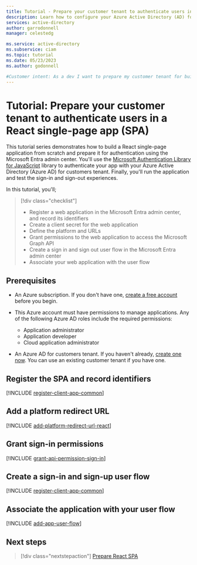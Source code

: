 ```yaml
---
title: Tutorial - Prepare your customer tenant to authenticate users in a React single-page app (SPA)
description: Learn how to configure your Azure Active Directory (AD) for customers tenant for authentication with a React single-page app (SPA).
services: active-directory
author: garrodonnell
manager: celestedg

ms.service: active-directory
ms.subservice: ciam
ms.topic: tutorial
ms.date: 05/23/2023
ms.author: godonnell

#Customer intent: As a dev I want to prepare my customer tenant for building a single-page app (SPA) with React
---
```


# Tutorial: Prepare your customer tenant to authenticate users in a React single-page app (SPA)

This tutorial series demonstrates how to build a React single-page application from scratch and prepare it for authentication using the Microsoft Entra admin center. You'll use the [Microsoft Authentication Library for JavaScript](/javascript/api/overview/msal-overview) library to authenticate your app with your Azure Active Directory (Azure AD) for customers tenant. Finally, you'll run the application and test the sign-in and sign-out experiences.

In this tutorial, you'll;

> [!div class="checklist"]
> * Register a web application in the Microsoft Entra admin center, and record its identifiers
> * Create a client secret for the web application
> * Define the platform and URLs
> * Grant permissions to the web application to access the Microsoft Graph API
> * Create a sign in and sign out user flow in the Microsoft Entra admin center
> * Associate your web application with the user flow

## Prerequisites

- An Azure subscription. If you don't have one, [create a free account](https://azure.microsoft.com/free/?WT.mc_id=A261C142F) before you begin.

- This Azure account must have permissions to manage applications. Any of the following Azure AD roles include the required permissions:
    * Application administrator
    * Application developer
    * Cloud application administrator

- An Azure AD for customers tenant. If you haven't already, [create one now](https://aka.ms/ciam-free-trial?wt.mc_id=ciamcustomertenantfreetrial_linkclick_content_cnl). You can use an existing customer tenant if you have one.

## Register the SPA and record identifiers

[!INCLUDE [register-client-app-common](./includes/register-app/register-client-app-common.md)]

## Add a platform redirect URL

[!INCLUDE [add-platform-redirect-url-react](./includes/register-app/add-platform-redirect-url-react.md)]

## Grant sign-in permissions

[!INCLUDE [grant-api-permission-sign-in](./includes/register-app/grant-api-permission-sign-in.md)]

## Create a sign-in and sign-up user flow

[!INCLUDE [register-client-app-common](./includes/configure-user-flow/create-sign-in-sign-out-user-flow.md)]

## Associate the application with your user flow

[!INCLUDE [add-app-user-flow](./includes/configure-user-flow/add-app-user-flow.md)]

## Next steps

> [!div class="nextstepaction"]
> [Prepare React SPA](./how-to-single-page-application-react-prepare-app.md)
